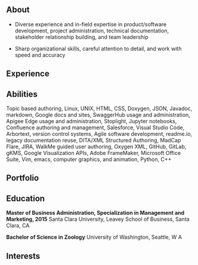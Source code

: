 
## **About**

* Diverse experience and in-field expertise in product/software development, project administration, technical documentation, stakeholder relationship building, and team leadership

* Sharp organizational skills, careful attention to detail, and work with speed and accuracy

## **Experience**

## **Abilities**

Topic based authoring, Linux, UNIX, HTML, CSS, Doxygen, JSON, Javadoc, markdown, Google docs and sites, SwaggerHub usage and administration, Apigee Edge usage and administration, Stoplight, Jupyter notebooks, Confluence authoring and management, Salesforce, Visual Studio Code, Arbortext, version control systems, Agile software development, readme.io, legacy documentation reuse, DITA/XML Structured Authoring, MadCap Flare, JIRA, WalkMe guided user authoring, Oxygen XML, GitHub, GitLab, gKMS, Google Visualization APIs, Adobe FrameMaker, Microsoft Office Suite, Vim, emacs, computer graphics, and animation, Python, C++

## **Portfolio**

## **Education**

**Master of Business Administration, Specialization in Management and Marketing, 2015**
Santa Clara University, Leavey School of Business, Santa Clara, CA

**Bachelor of Science in Zoology**
University of Washington, Seattle, W A


## **Interests**
